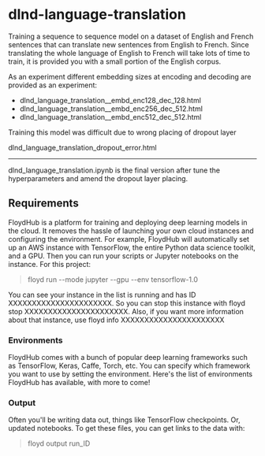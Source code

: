 # dlnd-language-translation

Training a sequence to sequence model on a dataset of English and French sentences that can translate new sentences from English to French. Since translating the whole language of English to French will take lots of time to train, it is provided you with a small portion of the English corpus.

As an experiment different embedding sizes at encoding and decoding are provided as an experiment:

* dlnd_language_translation__embd_enc128_dec_128.html
* dlnd_language_translation__embd_enc256_dec_512.html
* dlnd_language_translation__embd_enc512_dec_512.html

Training this model was difficult due to wrong placing of dropout layer

dlnd_language_translation_dropout_error.html

---

dlnd_language_translation.ipynb is the final version after tune the hyperparameters and amend the dropout layer placing. 

## Requirements

FloydHub is a platform for training and deploying deep learning models in the cloud. It removes the hassle of launching your own cloud instances and configuring the environment. For example, FloydHub will automatically set up an AWS instance with TensorFlow, the entire Python data science toolkit, and a GPU. Then you can run your scripts or Jupyter notebooks on the instance. 
For this project: 

> floyd run --mode jupyter --gpu --env tensorflow-1.0

You can see your instance in the list is running and has ID XXXXXXXXXXXXXXXXXXXXXX. So you can stop this instance with floyd stop XXXXXXXXXXXXXXXXXXXXXX. Also, if you want more information about that instance, use floyd info XXXXXXXXXXXXXXXXXXXXXX

### Environments

FloydHub comes with a bunch of popular deep learning frameworks such as TensorFlow, Keras, Caffe, Torch, etc. You can specify which framework you want to use by setting the environment. Here's the list of environments FloydHub has available, with more to come!

### Output
Often you'll be writing data out, things like TensorFlow checkpoints. Or, updated notebooks. To get these files, you can get links to the data with:

> floyd output run_ID